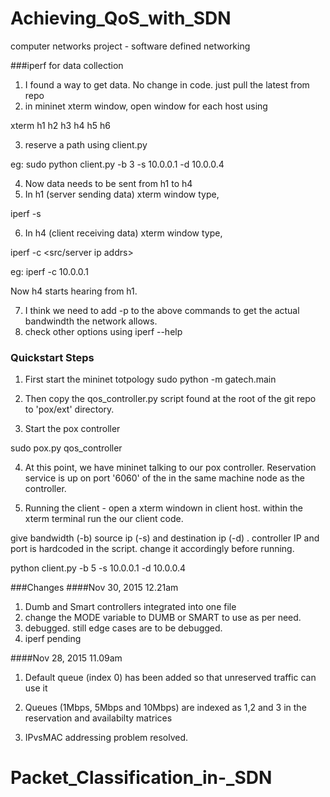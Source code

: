 # Achieving_QoS_with_SDN
computer networks project - software defined networking

###iperf for data collection
1. I found a way to get data. No change in code. just pull the latest from repo
2. in mininet xterm window, open window for each host using 

xterm h1 h2 h3 h4 h5 h6

3. reserve a path using client.py

eg: sudo python client.py -b 3 -s 10.0.0.1 -d 10.0.0.4

4. Now data needs to be sent from h1 to h4
5. In h1 (server sending data) xterm window type,

iperf -s

6. In h4 (client receiving data) xterm window type,

iperf -c <src/server ip addrs>

eg: iperf -c 10.0.0.1

Now h4 starts hearing from h1.

7. I think we need to add -p <port number> to the above commands to get the actual bandwindth the network allows.
8. check other options using iperf --help


### Quickstart Steps


1. First start the mininet totpology
sudo python -m gatech.main

2. Then copy the qos_controller.py script found at the root of the git repo to 'pox/ext' directory.
3. Start the pox controller

sudo pox.py qos_controller

4. At this point, we have mininet talking to our pox controller. Reservation service is up on port '6060' of the
in the same machine node as the controller.

5. Running the client - open a xterm windown in client host.
within the xterm terminal run the our client code.

give bandwidth (-b) source ip (-s) and destination ip (-d) . controller IP and port is hardcoded in
the script. change it accordingly before running.

python client.py -b 5 -s 10.0.0.1 -d 10.0.0.4

###Changes
####Nov 30, 2015 12.21am
1. Dumb and Smart controllers integrated into one file
2. change the MODE variable to DUMB or SMART to use as per need.
3. debugged. still edge cases are to be debugged.
4. iperf pending


####Nov 28, 2015 11.09am

1. Default queue (index 0) has been added so that unreserved traffic can use it

2. Queues (1Mbps, 5Mbps and 10Mbps) are indexed as 1,2 and 3 in the reservation and availabilty matrices

3. IPvsMAC addressing problem resolved. 





# Packet_Classification_in-_SDN
